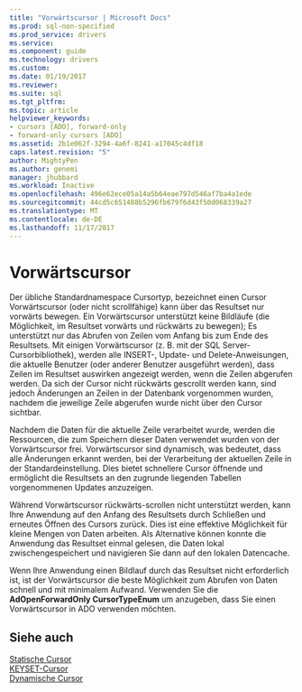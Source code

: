 ```yaml
---
title: "Vorwärtscursor | Microsoft Docs"
ms.prod: sql-non-specified
ms.prod_service: drivers
ms.service: 
ms.component: guide
ms.technology: drivers
ms.custom: 
ms.date: 01/19/2017
ms.reviewer: 
ms.suite: sql
ms.tgt_pltfrm: 
ms.topic: article
helpviewer_keywords:
- cursors [ADO], forward-only
- forward-only cursors [ADO]
ms.assetid: 2b1e062f-3294-4a6f-8241-a17045c4df18
caps.latest.revision: "5"
author: MightyPen
ms.author: genemi
manager: jhubbard
ms.workload: Inactive
ms.openlocfilehash: 496e62ece05a14a5b64eae797d546af7ba4a1ede
ms.sourcegitcommit: 44cd5c651488b5296fb679f6d43f50d068339a27
ms.translationtype: MT
ms.contentlocale: de-DE
ms.lasthandoff: 11/17/2017
---
```

# <a name="forward-only-cursors"></a>Vorwärtscursor
Der übliche Standardnamespace Cursortyp, bezeichnet einen Cursor Vorwärtscursor (oder nicht scrollfähige) kann über das Resultset nur vorwärts bewegen. Ein Vorwärtscursor unterstützt keine Bildläufe (die Möglichkeit, im Resultset vorwärts und rückwärts zu bewegen); Es unterstützt nur das Abrufen von Zeilen vom Anfang bis zum Ende des Resultsets. Mit einigen Vorwärtscursor (z. B. mit der SQL Server-Cursorbibliothek), werden alle INSERT-, Update- und Delete-Anweisungen, die aktuelle Benutzer (oder anderer Benutzer ausgeführt werden), dass Zeilen im Resultset auswirken angezeigt werden, wenn die Zeilen abgerufen werden. Da sich der Cursor nicht rückwärts gescrollt werden kann, sind jedoch Änderungen an Zeilen in der Datenbank vorgenommen wurden, nachdem die jeweilige Zeile abgerufen wurde nicht über den Cursor sichtbar.  
  
 Nachdem die Daten für die aktuelle Zeile verarbeitet wurde, werden die Ressourcen, die zum Speichern dieser Daten verwendet wurden von der Vorwärtscursor frei. Vorwärtscursor sind dynamisch, was bedeutet, dass alle Änderungen erkannt werden, bei der Verarbeitung der aktuellen Zeile in der Standardeinstellung. Dies bietet schnellere Cursor öffnende und ermöglicht die Resultsets an den zugrunde liegenden Tabellen vorgenommenen Updates anzuzeigen.  
  
 Während Vorwärtscursor rückwärts-scrollen nicht unterstützt werden, kann Ihre Anwendung auf den Anfang des Resultsets durch Schließen und erneutes Öffnen des Cursors zurück. Dies ist eine effektive Möglichkeit für kleine Mengen von Daten arbeiten. Als Alternative können konnte die Anwendung das Resultset einmal gelesen, die Daten lokal zwischengespeichert und navigieren Sie dann auf den lokalen Datencache.  
  
 Wenn Ihre Anwendung einen Bildlauf durch das Resultset nicht erforderlich ist, ist der Vorwärtscursor die beste Möglichkeit zum Abrufen von Daten schnell und mit minimalem Aufwand. Verwenden Sie die **AdOpenForwardOnly CursorTypeEnum** um anzugeben, dass Sie einen Vorwärtscursor in ADO verwenden möchten.  
  
## <a name="see-also"></a>Siehe auch  
 [Statische Cursor](../../../ado/guide/data/static-cursors.md)   
 [KEYSET-Cursor](../../../ado/guide/data/keyset-cursors.md)   
 [Dynamische Cursor](../../../ado/guide/data/dynamic-cursors.md)
